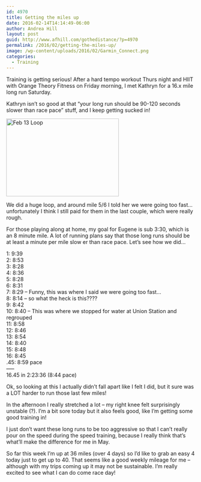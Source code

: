 ```yaml
---
id: 4970
title: Getting the miles up
date: 2016-02-14T14:14:49-06:00
author: Andrea Hill
layout: post
guid: http://www.afhill.com/gothedistance/?p=4970
permalink: /2016/02/getting-the-miles-up/
image: /wp-content/uploads/2016/02/Garmin_Connect.png
categories:
  - Training
---
```

Training is getting serious! After a hard tempo workout Thurs night and HIIT with Orange Theory Fitness on Friday morning, I met Kathryn for a 16.x mile long run Saturday.

Kathryn isn&#8217;t so good at that &#8220;your long run should be 90-120 seconds slower than race pace&#8221; stuff, and I keep getting sucked in!

[<img src="http://www.afhill.com/gothedistance/wp-content/uploads/2016/02/Garmin_Connect-300x207.png" alt="Feb 13 Loop" width="300" height="207" class="aligncenter size-medium wp-image-4974" srcset="http://www.afhill.com/gothedistance/wp-content/uploads/2016/02/Garmin_Connect-300x207.png 300w, http://www.afhill.com/gothedistance/wp-content/uploads/2016/02/Garmin_Connect.png 374w" sizes="(max-width: 300px) 100vw, 300px" />](http://www.afhill.com/gothedistance/wp-content/uploads/2016/02/Garmin_Connect.png)

We did a huge loop, and around mile 5/6 I told her we were going too fast&#8230; unfortunately I think I still paid for them in the last couple, which were really rough.

For those playing along at home, my goal for Eugene is sub 3:30, which is an 8 minute mile. A lot of running plans say that those long runs should be at least a minute per mile slow er than race pace. Let&#8217;s see how we did&#8230;

1: 9:39  
2: 8:53  
3: 8:28  
4: 8:36  
5: 8:28  
6: 8:31  
7: 8:29 &#8211; Funny, this was where I said we were going too fast&#8230;  
8: 8:14 &#8211; so what the heck is this????  
9: 8:42  
10: 8:40 &#8211; This was where we stopped for water at Union Station and regrouped  
11: 8:58  
12: 8:46  
13: 8:54  
14: 8:40  
15: 8:48  
16: 8:45  
.45: 8:59 pace  
&#8212;&#8211;  
16.45 in 2:23:36 (8:44 pace)

Ok, so looking at this I actually didn&#8217;t fall apart like I felt I did, but it sure was a LOT harder to run those last few miles! 

In the afternoon I really stretched a lot &#8211; my right knee felt surprisingly unstable (?). I&#8217;m a bit sore today but it also feels good, like I&#8217;m getting some good training in!

I just don&#8217;t want these long runs to be too aggressive so that I can&#8217;t really pour on the speed during the speed training, because I really think that&#8217;s what&#8217;ll make the difference for me in May. 

So far this week I&#8217;m up at 36 miles (over 4 days) so I&#8217;d like to grab an easy 4 today just to get up to 40. That seems like a good weekly mileage for me &#8211; although with my trips coming up it may not be sustainable. I&#8217;m really excited to see what I can do come race day!